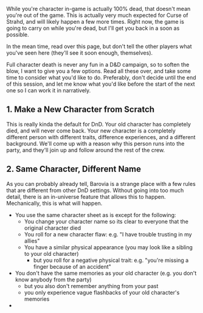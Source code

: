 While you're character in-game is actually 100% dead, that doesn't mean you're out of the game. This is actually very much expected for Curse of Strahd, and will likely happen a few more times. Right now, the game is going to carry on while you're dead, but I'll get you back in a soon as possible.

In the mean time, read over this page, but don't tell the other players what you've seen here (they'll see it soon enough, themselves).

Full character death is never any fun in a D&D campaign, so to soften the blow, I want to give you a few options. Read all these over, and take some time to consider what you'd like to do. Preferably, don't decide until the end of this session, and let me know what you'd like before the start of the next one so I can work it in narratively.

## 1. Make a New Character from Scratch
This is really kinda the default for DnD. Your old character has completely died, and will never come back. Your new character is a completely different person with different traits, difference experiences, and a different background. We'll come up with a reason why this person runs into the party, and they'll join up and follow around the rest of the crew.

## 2. Same Character, Different Name
As you can probably already tell, Barovia is a strange place with a few rules that are different from other DnD settings. Without going into too much detail, there is an in-universe feature that allows this to happen. Mechanically, this is what will happen.
- You use the same character sheet as is except for the following:
	- You change your character name so its clear to everyone that the original character died
	- You roll for a new character flaw: e.g. "I have trouble trusting in my allies"
	- You have a similar physical appearance (you may look like a sibling to your old character)
		- but you roll for a negative physical trait: e.g. "you're missing a finger because of an accident"
- You don't have the same memories as your old character (e.g. you don't know anybody from the party)
	- but you also don't remember anything from your past
	- you only experience vague flashbacks of your old character's memories
-  